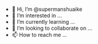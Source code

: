 - 👋 Hi, I’m @supermanshuaike
- 👀 I’m interested in ...
- 🌱 I’m currently learning ...
- 💞️ I’m looking to collaborate on ...
- 📫 How to reach me ...

<!---
supermanshuaike/supermanshuaike is a ✨ special ✨ repository because its `README.md` (this file) appears on your GitHub profile.
You can click the Preview link to take a look at your changes.
--->

